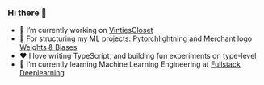 ### Hi there 👋

- 🔭 I’m currently working on [VintiesCloset](https://vinties-closet.com/)
- 🤖 For structuring my ML projects: [Pytorchlightning](https://www.pytorchlightning.ai/) and [Merchant logo
Weights & Biases](https://wandb.ai/site)
- ❤️ I love writing TypeScript, and building fun experiments on type-level
- 🌱 I’m currently learning Machine Learning Engineering at [Fullstack Deeplearning](https://fullstackdeeplearning.com/)
